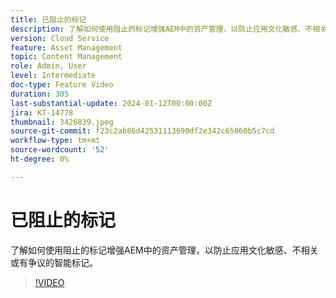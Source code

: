 ```yaml
---
title: 已阻止的标记
description: 了解如何使用阻止的标记增强AEM中的资产管理，以防止应用文化敏感、不相关或有争议的智能标记。
version: Cloud Service
feature: Asset Management
topic: Content Management
role: Admin, User
level: Intermediate
doc-type: Feature Video
duration: 305
last-substantial-update: 2024-01-12T00:00:00Z
jira: KT-14778
thumbnail: 3426839.jpeg
source-git-commit: f23c2ab86d42531113690df2e342c65060b5c7cd
workflow-type: tm+mt
source-wordcount: '52'
ht-degree: 0%

---
```



# 已阻止的标记

了解如何使用阻止的标记增强AEM中的资产管理，以防止应用文化敏感、不相关或有争议的智能标记。

>[!VIDEO](https://video.tv.adobe.com/v/3426839/?learn=on)
